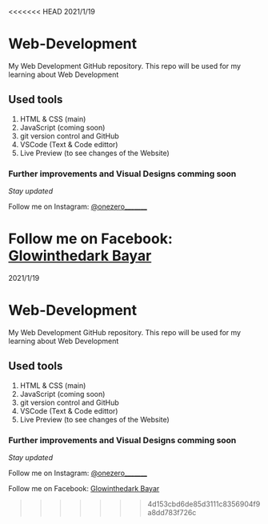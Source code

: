 <<<<<<< HEAD
2021/1/19

# Web-Development
My Web Development GitHub repository. This repo will be used for my learning about Web Development

## Used tools
1. HTML & CSS (main)
2. JavaScript (coming soon)
3. git version control and GitHub
4. VSCode (Text & Code edittor)
5. Live Preview (to see changes of the Website)

### Further improvements and Visual Designs comming soon
<em>Stay updated</em>

Follow me on Instagram: [@onezero_______ ](https://www.instagram.com/onezero_______)

Follow me on Facebook: [Glowinthedark Bayar](https://www.facebook.com/stereotronic.sd)
=======
2021/1/19

# Web-Development
My Web Development GitHub repository. This repo will be used for my learning about Web Development

## Used tools
1. HTML & CSS (main)
2. JavaScript (coming soon)
3. git version control and GitHub
4. VSCode (Text & Code edittor)
5. Live Preview (to see changes of the Website)

### Further improvements and Visual Designs comming soon
<em>Stay updated</em>

Follow me on Instagram: [@onezero_______ ](https://www.instagram.com/onezero_______)

Follow me on Facebook: [Glowinthedark Bayar](https://www.facebook.com/stereotronic.sd)
>>>>>>> 4d153cbd6de85d3111c8356904f9a8dd783f726c
